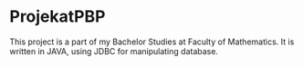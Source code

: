 # ProjekatPBP
This project is a part of my Bachelor Studies at Faculty of Mathematics. 
It is written in JAVA, using JDBC for manipulating database.
